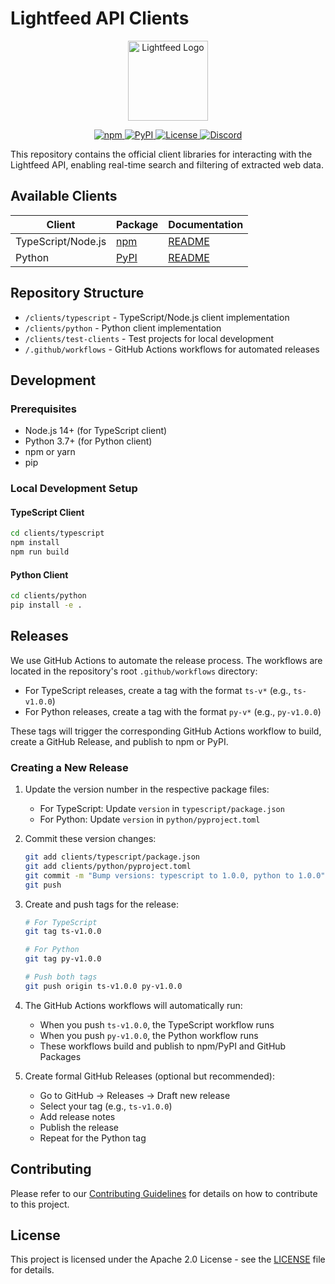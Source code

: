 # Lightfeed API Clients

<p align="center">
  <img src="https://www.lightfeed.ai/docs/img/logo.svg" width="128" height="128" alt="Lightfeed Logo">
</p>

<div align="center">
  <a href="https://www.npmjs.com/package/lightfeed">
    <img src="https://img.shields.io/npm/v/lightfeed?style=flat-square&logo=npm" alt="npm">
  </a>
  <a href="https://pypi.org/project/lightfeed/">
    <img src="https://img.shields.io/pypi/v/lightfeed?style=flat-square&logo=pypi&logoColor=white" alt="PyPI">
  </a>
  <a href="https://github.com/lightfeed/lightfeed/blob/main/LICENSE">
    <img src="https://img.shields.io/github/license/lightfeed/lightfeed?style=flat-square" alt="License">
  </a>
  <a href="https://discord.gg/txZ2s4pgQJ" alt="Discord">
    <img src="https://img.shields.io/discord/1209342987008614501?style=flat-square&label=discord&logo=discord&logoColor=white&color=5865F2" alt="Discord">
  </a>
</div>

This repository contains the official client libraries for interacting with the Lightfeed API, enabling real-time search and filtering of extracted web data.

## Available Clients

| Client | Package | Documentation |
|--------|---------|---------------|
| TypeScript/Node.js | [npm](https://www.npmjs.com/package/lightfeed) | [README](./typescript/README.md) |
| Python | [PyPI](https://pypi.org/project/lightfeed/) | [README](./python/README.md) |

## Repository Structure

- `/clients/typescript` - TypeScript/Node.js client implementation
- `/clients/python` - Python client implementation
- `/clients/test-clients` - Test projects for local development
- `/.github/workflows` - GitHub Actions workflows for automated releases

## Development

### Prerequisites

- Node.js 14+ (for TypeScript client)
- Python 3.7+ (for Python client)
- npm or yarn
- pip

### Local Development Setup

#### TypeScript Client

```bash
cd clients/typescript
npm install
npm run build
```

#### Python Client

```bash
cd clients/python
pip install -e .
```

## Releases

We use GitHub Actions to automate the release process. The workflows are located in the repository's root `.github/workflows` directory:

- For TypeScript releases, create a tag with the format `ts-v*` (e.g., `ts-v1.0.0`)
- For Python releases, create a tag with the format `py-v*` (e.g., `py-v1.0.0`)

These tags will trigger the corresponding GitHub Actions workflow to build, create a GitHub Release, and publish to npm or PyPI.

### Creating a New Release

1. Update the version number in the respective package files:
   - For TypeScript: Update `version` in `typescript/package.json`
   - For Python: Update `version` in `python/pyproject.toml`

2. Commit these version changes:
   ```bash
   git add clients/typescript/package.json
   git add clients/python/pyproject.toml
   git commit -m "Bump versions: typescript to 1.0.0, python to 1.0.0"
   git push
   ```

3. Create and push tags for the release:
   ```bash
   # For TypeScript
   git tag ts-v1.0.0

   # For Python
   git tag py-v1.0.0

   # Push both tags
   git push origin ts-v1.0.0 py-v1.0.0
   ```

4. The GitHub Actions workflows will automatically run:
   - When you push `ts-v1.0.0`, the TypeScript workflow runs
   - When you push `py-v1.0.0`, the Python workflow runs
   - These workflows build and publish to npm/PyPI and GitHub Packages

5. Create formal GitHub Releases (optional but recommended):
   - Go to GitHub → Releases → Draft new release
   - Select your tag (e.g., `ts-v1.0.0`)
   - Add release notes
   - Publish the release
   - Repeat for the Python tag

## Contributing

Please refer to our [Contributing Guidelines](../CONTRIBUTING.md) for details on how to contribute to this project.

## License

This project is licensed under the Apache 2.0 License - see the [LICENSE](../LICENSE) file for details. 